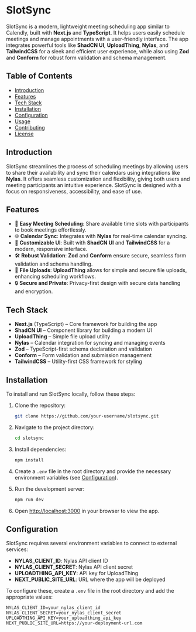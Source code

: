 # SlotSync

SlotSync is a modern, lightweight meeting scheduling app similar to Calendly, built with **Next.js** and **TypeScript**. It helps users easily schedule meetings and manage appointments with a user-friendly interface. The app integrates powerful tools like **ShadCN UI**, **UploadThing**, **Nylas**, and **TailwindCSS** for a sleek and efficient user experience, while also using **Zod** and **Conform** for robust form validation and schema management.

## Table of Contents

- [Introduction](#introduction)
- [Features](#features)
- [Tech Stack](#tech-stack)
- [Installation](#installation)
- [Configuration](#configuration)
- [Usage](#usage)
- [Contributing](#contributing)
- [License](#license)

## Introduction

SlotSync streamlines the process of scheduling meetings by allowing users to share their availability and sync their calendars using integrations like **Nylas**. It offers seamless customization and flexibility, giving both users and meeting participants an intuitive experience. SlotSync is designed with a focus on responsiveness, accessibility, and ease of use.

## Features

- 📅 **Easy Meeting Scheduling**: Share available time slots with participants to book meetings effortlessly.
- 🌐 **Calendar Sync**: Integrates with **Nylas** for real-time calendar syncing.
- 🎨 **Customizable UI**: Built with **ShadCN UI** and **TailwindCSS** for a modern, responsive interface.
- 🛠️ **Robust Validation**: **Zod** and **Conform** ensure secure, seamless form validation and schema handling.
- 📁 **File Uploads**: **UploadThing** allows for simple and secure file uploads, enhancing scheduling workflows.
- 🔒 **Secure and Private**: Privacy-first design with secure data handling and encryption.

## Tech Stack

- **Next.js** (TypeScript) – Core framework for building the app
- **ShadCN UI** – Component library for building a modern UI
- **UploadThing** – Simple file upload utility
- **Nylas** – Calendar integration for syncing and managing events
- **Zod** – TypeScript-first schema declaration and validation
- **Conform** – Form validation and submission management
- **TailwindCSS** – Utility-first CSS framework for styling

## Installation

To install and run SlotSync locally, follow these steps:

1. Clone the repository:

    ```bash
    git clone https://github.com/your-username/slotsync.git
    ```

2. Navigate to the project directory:

    ```bash
    cd slotsync
    ```

3. Install dependencies:

    ```bash
    npm install
    ```

4. Create a `.env` file in the root directory and provide the necessary environment variables (see [Configuration](#configuration)).

5. Run the development server:

    ```bash
    npm run dev
    ```

6. Open [http://localhost:3000](http://localhost:3000) in your browser to view the app.

## Configuration

SlotSync requires several environment variables to connect to external services:

- **NYLAS_CLIENT_ID**: Nylas API client ID
- **NYLAS_CLIENT_SECRET**: Nylas API client secret
- **UPLOADTHING_API_KEY**: API key for UploadThing
- **NEXT_PUBLIC_SITE_URL**: URL where the app will be deployed

To configure these, create a `.env` file in the root directory and add the appropriate values:

```env
NYLAS_CLIENT_ID=your_nylas_client_id
NYLAS_CLIENT_SECRET=your_nylas_client_secret
UPLOADTHING_API_KEY=your_uploadthing_api_key
NEXT_PUBLIC_SITE_URL=https://your-deployment-url.com
